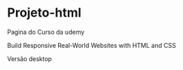 # Projeto-html

Pagina do Curso da udemy

Build Responsive Real-World Websites with HTML and CSS

Versão desktop
